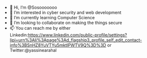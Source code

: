 - 👋 Hi, I’m @Sosooooooo
- 👀 I’m interested in cyber security and web development
- 🌱 I’m currently learning Computer Science
- 💞️ I’m looking to collaborate on making the things secure
- 📫 You can reach me by either Linkedin:https://www.linkedin.com/public-profile/settings?lipi=urn%3Ali%3Apage%3Ad_flagship3_profile_self_edit_contact-info%3BSnHZ8YuVTYu5mktIPWTV9Q%3D%3D or Twitter:@yassinearahal

<!---
Sosooooooo/Sosooooooo is a ✨ special ✨ repository because its `README.md` (this file) appears on your GitHub profile.
You can click the Preview link to take a look at your changes.
--->
